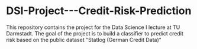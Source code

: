 # DSI-Project---Credit-Risk-Prediction
This repository contains the project for the Data Science I lecture at TU Darmstadt. The goal of the project is to build a classifier to predict credit risk based on the public dataset "Statlog (German Credit Data)"
